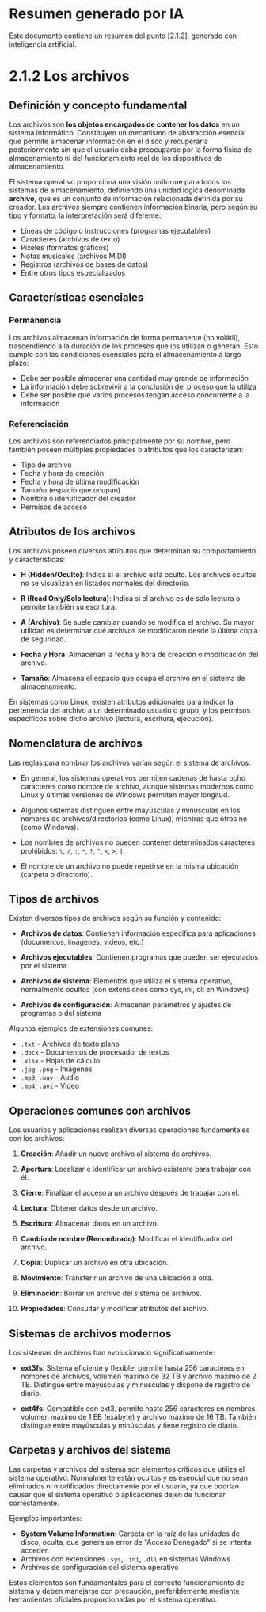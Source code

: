 # Resumen generado por IA

Este documento contiene un resumen del punto [2.1.2], generado con inteligencia artificial.

# 2.1.2 Los archivos

## Definición y concepto fundamental

Los archivos son **los objetos encargados de contener los datos** en un sistema informático. Constituyen un mecanismo de abstracción esencial que permite almacenar información en el disco y recuperarla posteriormente sin que el usuario deba preocuparse por la forma física de almacenamiento ni del funcionamiento real de los dispositivos de almacenamiento.

El sistema operativo proporciona una visión uniforme para todos los sistemas de almacenamiento, definiendo una unidad lógica denominada **archivo**, que es un conjunto de información relacionada definida por su creador. Los archivos siempre contienen información binaria, pero según su tipo y formato, la interpretación será diferente:
- Líneas de código o instrucciones (programas ejecutables)
- Caracteres (archivos de texto)
- Píxeles (formatos gráficos)
- Notas musicales (archivos MIDI)
- Registros (archivos de bases de datos)
- Entre otros tipos especializados

## Características esenciales

### Permanencia
Los archivos almacenan información de forma permanente (no volátil), trascendiendo a la duración de los procesos que los utilizan o generan. Esto cumple con las condiciones esenciales para el almacenamiento a largo plazo:
- Debe ser posible almacenar una cantidad muy grande de información
- La información debe sobrevivir a la conclusión del proceso que la utiliza
- Debe ser posible que varios procesos tengan acceso concurrente a la información

### Referenciación
Los archivos son referenciados principalmente por su nombre, pero también poseen múltiples propiedades o atributos que los caracterizan:
- Tipo de archivo
- Fecha y hora de creación
- Fecha y hora de última modificación
- Tamaño (espacio que ocupan)
- Nombre o identificador del creador
- Permisos de acceso

## Atributos de los archivos

Los archivos poseen diversos atributos que determinan su comportamiento y características:

- **H (Hidden/Oculto)**: Indica si el archivo está oculto. Los archivos ocultos no se visualizan en listados normales del directorio.
  
- **R (Read Only/Solo lectura)**: Indica si el archivo es de solo lectura o permite también su escritura.
  
- **A (Archivo)**: Se suele cambiar cuando se modifica el archivo. Su mayor utilidad es determinar qué archivos se modificaron desde la última copia de seguridad.
  
- **Fecha y Hora**: Almacenan la fecha y hora de creación o modificación del archivo.
  
- **Tamaño**: Almacena el espacio que ocupa el archivo en el sistema de almacenamiento.

En sistemas como Linux, existen atributos adicionales para indicar la pertenencia del archivo a un determinado usuario o grupo, y los permisos específicos sobre dicho archivo (lectura, escritura, ejecución).

## Nomenclatura de archivos

Las reglas para nombrar los archivos varían según el sistema de archivos:

- En general, los sistemas operativos permiten cadenas de hasta ocho caracteres como nombre de archivo, aunque sistemas modernos como Linux y últimas versiones de Windows permiten mayor longitud.
  
- Algunos sistemas distinguen entre mayúsculas y minúsculas en los nombres de archivos/directorios (como Linux), mientras que otros no (como Windows).
  
- Los nombres de archivos no pueden contener determinados caracteres prohibidos: `\`, `/`, `:`, `*`, `?`, `^`, `<`, `>`, `|`.
  
- El nombre de un archivo no puede repetirse en la misma ubicación (carpeta o directorio).

## Tipos de archivos

Existen diversos tipos de archivos según su función y contenido:

- **Archivos de datos**: Contienen información específica para aplicaciones (documentos, imágenes, videos, etc.)
  
- **Archivos ejecutables**: Contienen programas que pueden ser ejecutados por el sistema
  
- **Archivos de sistema**: Elementos que utiliza el sistema operativo, normalmente ocultos (con extensiones como sys, ini, dll en Windows)
  
- **Archivos de configuración**: Almacenan parámetros y ajustes de programas o del sistema

Algunos ejemplos de extensiones comunes:
- `.txt` - Archivos de texto plano
- `.docx` - Documentos de procesador de textos
- `.xlsx` - Hojas de cálculo
- `.jpg`, `.png` - Imágenes
- `.mp3`, `.wav` - Audio
- `.mp4`, `.avi` - Video

## Operaciones comunes con archivos

Los usuarios y aplicaciones realizan diversas operaciones fundamentales con los archivos:

1. **Creación**: Añadir un nuevo archivo al sistema de archivos.
   
2. **Apertura**: Localizar e identificar un archivo existente para trabajar con él.
   
3. **Cierre**: Finalizar el acceso a un archivo después de trabajar con él.
   
4. **Lectura**: Obtener datos desde un archivo.
   
5. **Escritura**: Almacenar datos en un archivo.
   
6. **Cambio de nombre (Renombrado)**: Modificar el identificador del archivo.
   
7. **Copia**: Duplicar un archivo en otra ubicación.
   
8. **Movimiento**: Transferir un archivo de una ubicación a otra.
   
9. **Eliminación**: Borrar un archivo del sistema de archivos.
   
10. **Propiedades**: Consultar y modificar atributos del archivo.

## Sistemas de archivos modernos

Los sistemas de archivos han evolucionado significativamente:

- **ext3fs**: Sistema eficiente y flexible, permite hasta 256 caracteres en nombres de archivos, volumen máximo de 32 TB y archivo máximo de 2 TB. Distingue entre mayúsculas y minúsculas y dispone de registro de diario.
  
- **ext4fs**: Compatible con ext3, permite hasta 256 caracteres en nombres, volumen máximo de 1 EB (exabyte) y archivo máximo de 16 TB. También distingue entre mayúsculas y minúsculas y tiene registro de diario.

## Carpetas y archivos del sistema

Las carpetas y archivos del sistema son elementos críticos que utiliza el sistema operativo. Normalmente están ocultos y es esencial que no sean eliminados ni modificados directamente por el usuario, ya que podrían causar que el sistema operativo o aplicaciones dejen de funcionar correctamente.

Ejemplos importantes:
- **System Volume Information**: Carpeta en la raíz de las unidades de disco, oculta, que genera un error de "Acceso Denegado" si se intenta acceder.
- Archivos con extensiones `.sys`, `.ini`, `.dll` en sistemas Windows
- Archivos de configuración del sistema operativo

Estos elementos son fundamentales para el correcto funcionamiento del sistema y deben manejarse con precaución, preferiblemente mediante herramientas oficiales proporcionadas por el sistema operativo.
